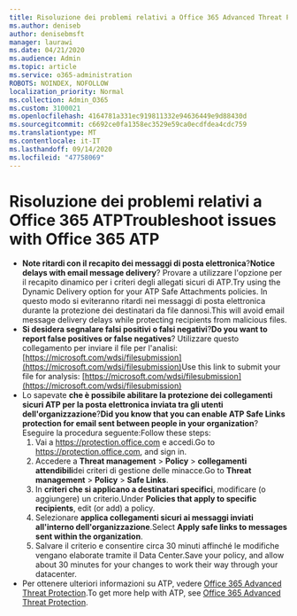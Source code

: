 ```yaml
---
title: Risoluzione dei problemi relativi a Office 365 Advanced Threat Protection (ATP)
ms.author: deniseb
author: denisebmsft
manager: laurawi
ms.date: 04/21/2020
ms.audience: Admin
ms.topic: article
ms.service: o365-administration
ROBOTS: NOINDEX, NOFOLLOW
localization_priority: Normal
ms.collection: Admin_O365
ms.custom: 3100021
ms.openlocfilehash: 4164781a331ec919811332e94636449e9d88430d
ms.sourcegitcommit: c6692ce0fa1358ec3529e59ca0ecdfdea4cdc759
ms.translationtype: MT
ms.contentlocale: it-IT
ms.lasthandoff: 09/14/2020
ms.locfileid: "47758069"
---
```

# <a name="troubleshoot-issues-with-office-365-atp"></a><span data-ttu-id="1a897-102">Risoluzione dei problemi relativi a Office 365 ATP</span><span class="sxs-lookup"><span data-stu-id="1a897-102">Troubleshoot issues with Office 365 ATP</span></span>

- <span data-ttu-id="1a897-103">**Note ritardi con il recapito dei messaggi di posta elettronica**?</span><span class="sxs-lookup"><span data-stu-id="1a897-103">**Notice delays with email message delivery**?</span></span> <span data-ttu-id="1a897-104">Provare a utilizzare l'opzione per il recapito dinamico per i criteri degli allegati sicuri di ATP.</span><span class="sxs-lookup"><span data-stu-id="1a897-104">Try using the Dynamic Delivery option for your ATP Safe Attachments policies.</span></span> <span data-ttu-id="1a897-105">In questo modo si eviteranno ritardi nei messaggi di posta elettronica durante la protezione dei destinatari da file dannosi.</span><span class="sxs-lookup"><span data-stu-id="1a897-105">This will avoid email message delivery delays while protecting recipients from malicious files.</span></span>
- <span data-ttu-id="1a897-106">**Si desidera segnalare falsi positivi o falsi negativi**?</span><span class="sxs-lookup"><span data-stu-id="1a897-106">**Do you want to report false positives or false negatives**?</span></span> <span data-ttu-id="1a897-107">Utilizzare questo collegamento per inviare il file per l'analisi: [https://microsoft.com/wdsi/filesubmission](https://microsoft.com/wdsi/filesubmission)</span><span class="sxs-lookup"><span data-stu-id="1a897-107">Use this link to submit your file for analysis: [https://microsoft.com/wdsi/filesubmission](https://microsoft.com/wdsi/filesubmission)</span></span>
- <span data-ttu-id="1a897-108">Lo sapevate **che è possibile abilitare la protezione dei collegamenti sicuri ATP per la posta elettronica inviata tra gli utenti dell'organizzazione**?</span><span class="sxs-lookup"><span data-stu-id="1a897-108">**Did you know that you can enable ATP Safe Links protection for email sent between people in your organization**?</span></span> <span data-ttu-id="1a897-109">Eseguire la procedura seguente:</span><span class="sxs-lookup"><span data-stu-id="1a897-109">Follow these steps:</span></span>
    1. <span data-ttu-id="1a897-110">Vai a https://protection.office.com e accedi.</span><span class="sxs-lookup"><span data-stu-id="1a897-110">Go to https://protection.office.com, and sign in.</span></span>
    2. <span data-ttu-id="1a897-111">Accedere a **Threat management**  >  **Policy**  >  **collegamenti attendibili**dei criteri di gestione delle minacce.</span><span class="sxs-lookup"><span data-stu-id="1a897-111">Go to **Threat management** > **Policy** > **Safe Links**.</span></span>
    3. <span data-ttu-id="1a897-112">In **criteri che si applicano a destinatari specifici**, modificare (o aggiungere) un criterio.</span><span class="sxs-lookup"><span data-stu-id="1a897-112">Under **Policies that apply to specific recipients**, edit (or add) a policy.</span></span>
    4. <span data-ttu-id="1a897-113">Selezionare **applica collegamenti sicuri ai messaggi inviati all'interno dell'organizzazione**.</span><span class="sxs-lookup"><span data-stu-id="1a897-113">Select **Apply safe links to messages sent within the organization**.</span></span>
    5. <span data-ttu-id="1a897-114">Salvare il criterio e consentire circa 30 minuti affinché le modifiche vengano elaborate tramite il Data Center.</span><span class="sxs-lookup"><span data-stu-id="1a897-114">Save your policy, and allow about 30 minutes for your changes to work their way through your datacenter.</span></span>
- <span data-ttu-id="1a897-115">Per ottenere ulteriori informazioni su ATP, vedere [Office 365 Advanced Threat Protection](https://docs.microsoft.com/microsoft-365/security/office-365-security/office-365-atp).</span><span class="sxs-lookup"><span data-stu-id="1a897-115">To get more help with ATP, see [Office 365 Advanced Threat Protection](https://docs.microsoft.com/microsoft-365/security/office-365-security/office-365-atp).</span></span>